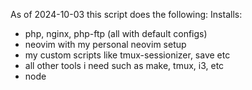 As of 2024-10-03 this script does the following:
Installs:
 * php, nginx, php-ftp (all with default configs)
 * neovim with my personal neovim setup
 * my custom scripts like tmux-sessionizer, save etc
 * all other tools i need such as make, tmux, i3, etc
 * node

